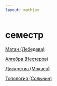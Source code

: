 ```yaml
---  
layout: mathjax  
---  
```

  
# семестр  
  
[Матан (Лебедева)](Матан (Лебедева))  
  
[Алгебра (Нестеров)](Алгебра (Нестеров))  
  
[Дискретка (Мокаев)](Дискретка (Мокаев))  
  
[Топология (Солынин)](Топология (Солынин))  
